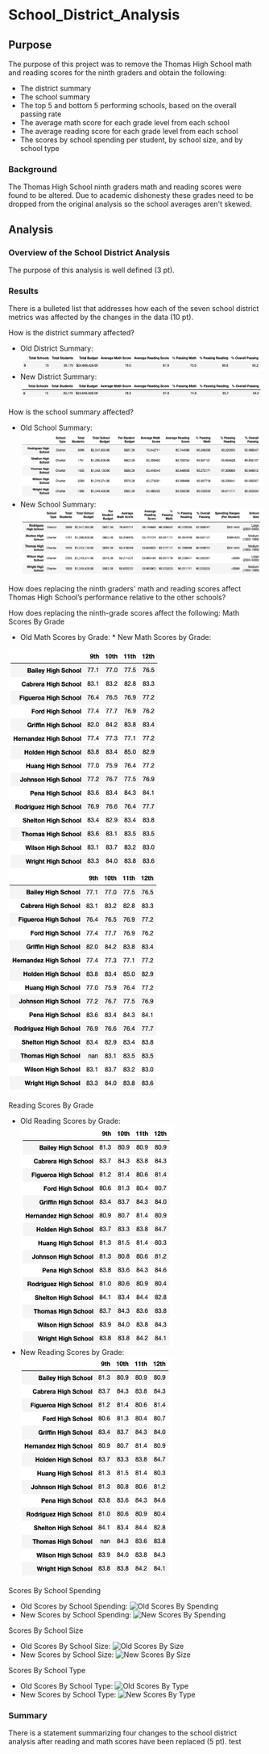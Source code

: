 # School_District_Analysis
## Purpose
The purpose of this project was to remove the Thomas High School math and reading scores for the ninth graders and obtain the following:
* The district summary
* The school summary
* The top 5 and bottom 5 performing schools, based on the overall passing rate
* The average math score for each grade level from each school
* The average reading score for each grade level from each school
* The scores by school spending per student, by school size, and by school type

### Background
The Thomas High School ninth graders math and reading scores were found to be altered. Due to academic dishonesty these grades need to be dropped from the original analysis so the school averages aren't skewed.

## Analysis


### Overview of the School District Analysis
The purpose of this analysis is well defined (3 pt).

### Results
There is a bulleted list that addresses how each of the seven school district metrics was affected by the changes in the data (10 pt).

How is the district summary affected?

* Old District Summary:
![Old District Summary](Analysis/OldDistrictSummary.png)
* New District Summary:
![New District Summary](Analysis/NewDistrictSummary.png)

How is the school summary affected?
* Old School Summary:
![Old School Summary](Analysis/OldSchoolSummary.png)
* New School Summary:
![New School Summary](Analysis/NewSchoolSummary.png)

How does replacing the ninth graders’ math and reading scores affect Thomas High School’s performance relative to the other schools?

How does replacing the ninth-grade scores affect the following:
Math Scores By Grade
* Old Math Scores by Grade:   * New Math Scores by Grade:

![Old Math Per School](Analysis/OldMathPerSchool.png) ![New Math Per School](Analysis/NewMathPerSchool.png)



Reading Scores By Grade
* Old Reading Scores by Grade:
![Old Reading Per School](Analysis/OldReadingPerSchool.png)
* New Reading Scores by Grade:
![New Reading Per School](Analysis/NewReadingPerSchool.png)

Scores By School Spending
* Old Scores by School Spending:
![Old Scores By Spending](OldScoresBySpending.png)
* New Scores by School Spending:
![New Scores By Spending](NewScoresBySpending.png)

Scores By School Size
* Old Scores By School Size:
![Old Scores By Size](OldScoresBySize.png)
* New Scores by School Size:
![New Scores By Size](NewScoresBySize.png)

Scores By School Type
* Old Scores By School Type:
![Old Scores By Type](OldScoresByType.png)
* New Scores by School Type:
![New Scores By Type](NewScoresByType.png)

### Summary
There is a statement summarizing four changes to the school district analysis after reading and math scores have been replaced (5 pt). test
